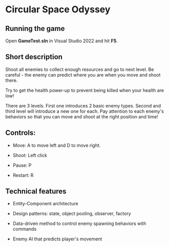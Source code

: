 # Circular Space Odyssey

## Running the game
Open **GameTest.sln** in Visual Studio 2022 and hit **F5**.

## Short description
Shoot all enemies to collect enough resources and go to next level. Be careful - the enemy can predict where you are when you move and shoot there. 

Try to get the health power-up to prevent being killed when your health are low!

There are 3 levels. First one introduces 2 basic enemy types. Second and third level will introduce a new one for each. Pay attention to each enemy's behaviors so that you can move and shoot at the right position and time!

## Controls:
- Move: A to move left and D to move right.

- Shoot: Left click

- Pause: P

- Restart: R

## Technical features
- Entity-Component architecture

- Design patterns: state, object pooling, observer, factory

- Data-driven method to control enemy spawning behaviors with commands

- Enemy AI that predicts player's movement

